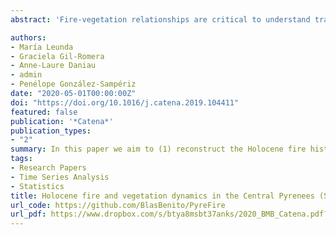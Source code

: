 ```yaml
---
abstract: 'Fire-vegetation relationships are critical to understand transient mountain ecosystems and their long-term landscape dynamics, which is essential for alpine forest conservation. In this paper we aim to (1) reconstruct the Holocene fire history at high altitudes of the southern Central Pyrenees, (2) add evidence to the debate on fire origin, naturally or anthropogenically produced, (3) determine the importance of fire as a disturbance agent for sub-alpine and alpine vegetation, in comparison with the plant community internal dynamics applying conditional inference trees. We present and compare microcharcoal and pollen data series, from two lacustrine sedimentary sequences in the Central Pyrenees: Basa de la Mora (BSM), within the treeline ecotone at the sub-alpine belt (1914 m a.s.l.) and Marboré Lake, above the treeline at the alpine belt (2612 m a.s.l.). We evidence that, fire activity was not the most important factor in driving vegetation dynamics regionally. Our results suggest that spatially, the fire signal might be site-dependent while over time, climate exerted a strong influence on fire activity during the early-to-mid Holocene, showing more fires during the Holocene Thermal Maximum (HTM) (ca. 7000–6000 cal yr BP) whereas fire activity decreased with the cold Neoglacial period. At ca. 3700 cal yr BP, fire activity increased coinciding with a regional landscape opening, suggesting that human activities may have strengthened the importance of fire. Fire activity remained low over the last two millennia but a remarkable Holocene maximum for the last centuries in both sequences is observed, likely related to increasing human pressure.'

authors:
- María Leunda
- Graciela Gil-Romera
- Anne-Laure Daniau
- admin
- Penélope González-Sampériz
date: "2020-05-01T00:00:00Z"
doi: "https://doi.org/10.1016/j.catena.2019.104411"
featured: false
publication: '*Catena*'
publication_types:
- "2"
summary: In this paper we aim to (1) reconstruct the Holocene fire history at high altitudes of the southern Central Pyrenees, (2) add evidence to the debate on fire origin, naturally or anthropogenically produced, (3) determine the importance of fire as a disturbance agent for sub-alpine and alpine vegetation, in comparison with the plant community internal dynamics.
tags:
- Research Papers
- Time Series Analysis
- Statistics
title: Holocene fire and vegetation dynamics in the Central Pyrenees (Spain)
url_code: https://github.com/BlasBenito/PyreFire
url_pdf: https://www.dropbox.com/s/btya8msbt37anks/2020_BMB_Catena.pdf?dl=1
---
```


